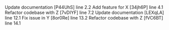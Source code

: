 Update documentation [P44UhS] line 2.2
Add feature for X [34jh6P] line 4.1
Refactor codebase with Z [7vDIYF] line 7.2
Update documentation [LEXqLA] line 12.1
Fix issue in Y [8or0Re] line 13.2
Refactor codebase with Z [fVC6BT] line 14.1
